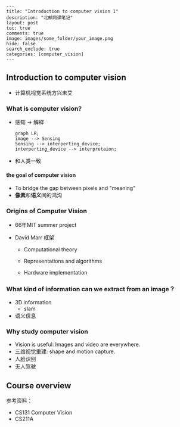 ```
---
title: "Introduction to computer vision 1"
description: "北邮网课笔记"
layout: post
toc: true
comments: true
image: images/some_folder/your_image.png
hide: false
search_exclude: true
categories: [computer_vision]
---
```

## Introduction to computer vision

- 计算机视觉系统方兴未艾

### What is computer vision?

- 感知  -> 解释

  ```mermaid
  graph LR;
  image --> Sensing 
  Sensing --> interperting_device;
  interperting_device --> interpretaion;
  ```

- 和人类一致

#### the goal of computer vision

- To bridge the gap between pixels and "meaning"
- **像素**和**语义**间的鸿沟

### Origins of Computer Vision

- 66年MIT summer project

- David Marr 框架

  - Computational theory

  - Representations and algorithms

  - Hardware implementation

    

### What kind of information can we extract from an image？

- 3D information
  - slam
- 语义信息

### Why study computer vision

- Vision is useful: Images and video are everywhere.
- 三维视觉重建: shape and motion capture.
- 人脸识别
- 无人驾驶

## Course overview

参考资料：

- CS131 Computer Vision
- CS211A


